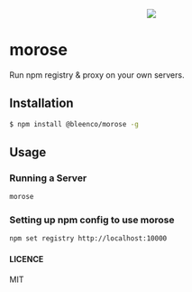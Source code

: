 
<p align="center">
  <img src="https://cloud.githubusercontent.com/assets/1796022/24088848/de5390e0-0d2f-11e7-856f-f0cc80912b14.png">
</p>

# morose

Run npm registry & proxy on your own servers.

## Installation

```sh
$ npm install @bleenco/morose -g
```

## Usage

### Running a Server

```sh
morose
```

### Setting up npm config to use morose

```sh
npm set registry http://localhost:10000
```

#### LICENCE

MIT
